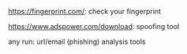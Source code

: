 https://fingerprint.com/: check your fingerprint

https://www.adspower.com/download: spoofing tool

any run: url/email (phishing) analysis tools